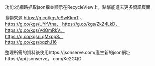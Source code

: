 功能:從網路抓取json檔並顯示在RecycleView上，點擊能進去更多資訊頁面

食物來源 https://g.co/kgs/eSwKkmT 、   
https://g.co/kgs/UYrVtna、 
https://g.co/kgs/ZkZ4LkD、  
https://g.co/kgs/VdQmRkV、  
https://g.co/kgs/LqMxpp8、  
https://g.co/kgs/pqzhJ16

整理所需的資料後使用https://jsonserve.com/產生新的json網址https://api.jsonserve。 com/Ke2GQO


